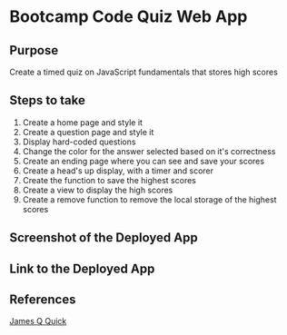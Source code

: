 # Bootcamp Code Quiz Web App

## Purpose

Create a timed quiz on JavaScript fundamentals that stores high scores

## Steps to take

1. Create a home page and style it
1. Create a question page and style it 
1. Display hard-coded questions
1. Change the color for the answer selected based on it's correctness
1. Create an ending page where you can see and save your scores
1. Create a head's up display, with a timer and scorer
1. Create the function to save the highest scores
1. Create a view to display the high scores
1. Create a remove function to remove the local storage of the highest scores

## Screenshot of the Deployed App

## Link to the Deployed App


## References

[James Q Quick](https://www.youtube.com/watch?v=DFhmNLKwwGw&list=PLDlWc9AfQBfZIkdVaOQXi1tizJeNJipEx&index=9)
